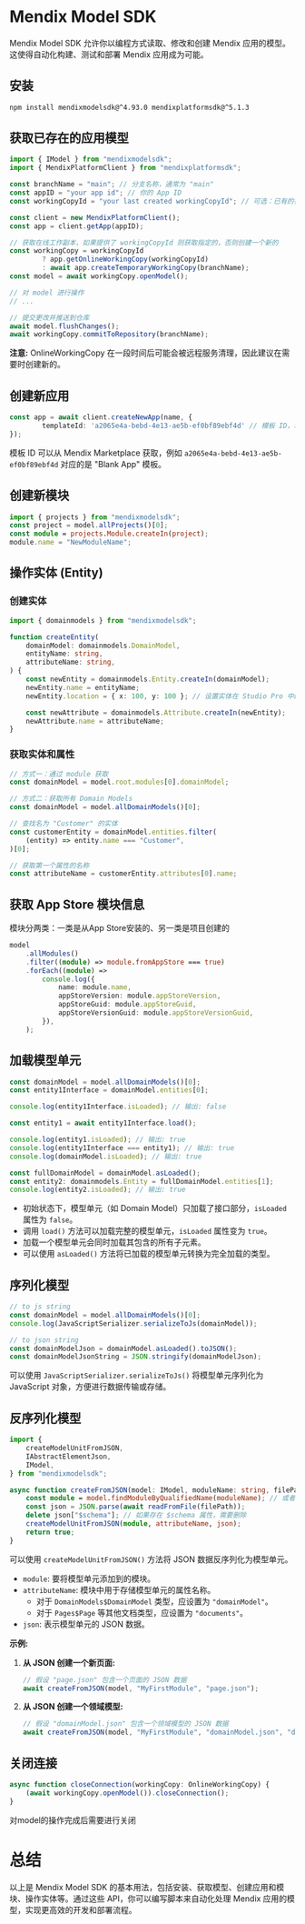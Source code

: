 # Mendix Model SDK

Mendix Model SDK 允许你以编程方式读取、修改和创建 Mendix 应用的模型。这使得自动化构建、测试和部署 Mendix 应用成为可能。

## 安装

```sh
npm install mendixmodelsdk@^4.93.0 mendixplatformsdk@^5.1.3
```

## 获取已存在的应用模型

```ts
import { IModel } from "mendixmodelsdk";
import { MendixPlatformClient } from "mendixplatformsdk";

const branchName = "main"; // 分支名称，通常为 "main"
const appID = "your app id"; // 你的 App ID
const workingCopyId = "your last created workingCopyId"; // 可选：已有的在线工作副本 ID

const client = new MendixPlatformClient();
const app = client.getApp(appID);

// 获取在线工作副本，如果提供了 workingCopyId 则获取指定的，否则创建一个新的
const workingCopy = workingCopyId
        ? app.getOnlineWorkingCopy(workingCopyId)
        : await app.createTemporaryWorkingCopy(branchName);
const model = await workingCopy.openModel();

// 对 model 进行操作
// ...

// 提交更改并推送到仓库
await model.flushChanges();
await workingCopy.commitToRepository(branchName);
```

**注意:** OnlineWorkingCopy 在一段时间后可能会被远程服务清理，因此建议在需要时创建新的。

## 创建新应用

```ts
const app = await client.createNewApp(name, {
        templateId: 'a2065e4a-bebd-4e13-ae5b-ef0bf89ebf4d' // 模板 ID，本质上也是一个 App ID
});
```

模板 ID 可以从 Mendix Marketplace 获取，例如 `a2065e4a-bebd-4e13-ae5b-ef0bf89ebf4d` 对应的是 "Blank App" 模板。

## 创建新模块

```ts
import { projects } from "mendixmodelsdk";
const project = model.allProjects()[0];
const module = projects.Module.createIn(project);
module.name = "NewModuleName";
```

## 操作实体 (Entity)

### 创建实体

```ts
import { domainmodels } from "mendixmodelsdk";

function createEntity(
    domainModel: domainmodels.DomainModel,
    entityName: string,
    attributeName: string,
) {
    const newEntity = domainmodels.Entity.createIn(domainModel);
    newEntity.name = entityName;
    newEntity.location = { x: 100, y: 100 }; // 设置实体在 Studio Pro 中的位置

    const newAttribute = domainmodels.Attribute.createIn(newEntity);
    newAttribute.name = attributeName;
}
```

### 获取实体和属性

```ts
// 方式一：通过 module 获取
const domainModel = model.root.modules[0].domainModel;

// 方式二：获取所有 Domain Models
const domainModel = model.allDomainModels()[0];

// 查找名为 "Customer" 的实体
const customerEntity = domainModel.entities.filter(
    (entity) => entity.name === "Customer",
)[0];

// 获取第一个属性的名称
const attributeName = customerEntity.attributes[0].name;
```

## 获取 App Store 模块信息
模块分两类：一类是从App Store安装的、另一类是项目创建的
```ts
model
    .allModules()
    .filter((module) => module.fromAppStore === true)
    .forEach((module) =>
        console.log({
            name: module.name,
            appStoreVersion: module.appStoreVersion,
            appStoreGuid: module.appStoreGuid,
            appStoreVersionGuid: module.appStoreVersionGuid,
        }),
    );
```

## 加载模型单元

```ts
const domainModel = model.allDomainModels()[0];
const entity1Interface = domainModel.entities[0];

console.log(entity1Interface.isLoaded); // 输出: false

const entity1 = await entity1Interface.load();

console.log(entity1.isLoaded); // 输出: true
console.log(entity1Interface === entity1); // 输出: true
console.log(domainModel.isLoaded); // 输出: true

const fullDomainModel = domainModel.asLoaded();
const entity2: domainmodels.Entity = fullDomainModel.entities[1];
console.log(entity2.isLoaded); // 输出: true
```

-   初始状态下，模型单元（如 Domain Model）只加载了接口部分，`isLoaded` 属性为 `false`。
-   调用 `load()` 方法可以加载完整的模型单元，`isLoaded` 属性变为 `true`。
-   加载一个模型单元会同时加载其包含的所有子元素。
-   可以使用 `asLoaded()` 方法将已加载的模型单元转换为完全加载的类型。

## 序列化模型

```ts
// to js string
const domainModel = model.allDomainModels()[0];
console.log(JavaScriptSerializer.serializeToJs(domainModel));

// to json string
const domainModelJson = domainModel.asLoaded().toJSON();
const domainModelJsonString = JSON.stringify(domainModelJson);
```

可以使用 `JavaScriptSerializer.serializeToJs()` 将模型单元序列化为 JavaScript 对象，方便进行数据传输或存储。



## 反序列化模型

```ts
import {
    createModelUnitFromJSON,
    IAbstractElementJson,
    IModel,
} from "mendixmodelsdk";

async function createFromJSON(model: IModel, moduleName: string, filePath: string, attributeName: string = "documents"): Promise<boolean> {
    const module = model.findModuleByQualifiedName(moduleName); // 或者使用 newRandomModule(model) 创建一个随机名称的新模块
    const json = JSON.parse(await readFromFile(filePath));
    delete json["$schema"]; // 如果存在 $schema 属性，需要删除
    createModelUnitFromJSON(module, attributeName, json);
    return true;
}
```

可以使用 `createModelUnitFromJSON()` 方法将 JSON 数据反序列化为模型单元。

-   `module`:  要将模型单元添加到的模块。
-   `attributeName`:  模块中用于存储模型单元的属性名称。
    -   对于 `DomainModels$DomainModel` 类型，应设置为 `"domainModel"`。
    -   对于 `Pages$Page` 等其他文档类型，应设置为 `"documents"`。
-   `json`:  表示模型单元的 JSON 数据。

**示例:**

1. **从 JSON 创建一个新页面:**

    ```ts
    // 假设 "page.json" 包含一个页面的 JSON 数据
    await createFromJSON(model, "MyFirstModule", "page.json");
    ```

2. **从 JSON 创建一个领域模型:**

    ```ts
    // 假设 "domainModel.json" 包含一个领域模型的 JSON 数据
    await createFromJSON(model, "MyFirstModule", "domainModel.json", "domainModel");
    ```


## 关闭连接

```ts
async function closeConnection(workingCopy: OnlineWorkingCopy) {
    (await workingCopy.openModel()).closeConnection();
}
```
对model的操作完成后需要进行关闭
# 总结
以上是 Mendix Model SDK 的基本用法，包括安装、获取模型、创建应用和模块、操作实体等。通过这些 API，你可以编写脚本来自动化处理 Mendix 应用的模型，实现更高效的开发和部署流程。

